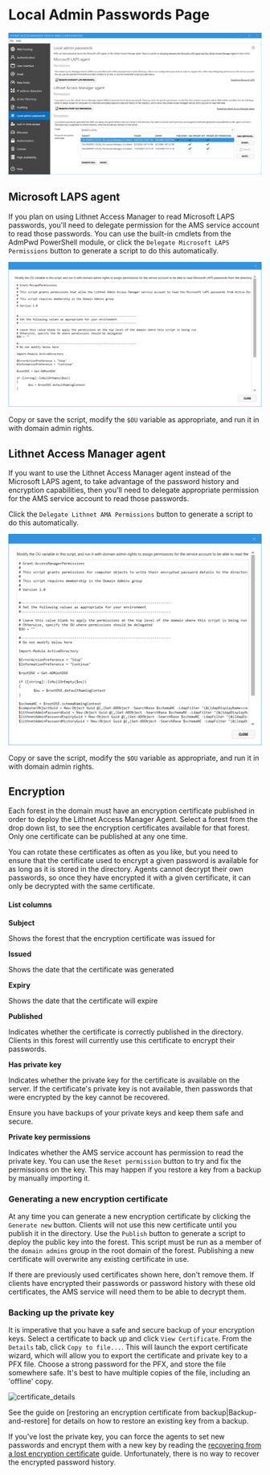 # Local Admin Passwords Page

![local\_passwords](../../.gitbook/assets/ui-page-localadminpasswords.png)

## Microsoft LAPS agent

If you plan on using Lithnet Access Manager to read Microsoft LAPS passwords, you'll need to delegate permission for the AMS service account to read those passwords. You can use the built-in cmdlets from the AdmPwd PowerShell module, or click the `Delegate Microsoft LAPS Permissions` button to generate a script to do this automatically.

![delegate](../../.gitbook/assets/ui-page-script-delegate-mslaps.png)

Copy or save the script, modify the `$OU` variable as appropriate, and run it in with domain admin rights.

## Lithnet Access Manager agent

If you want to use the Lithnet Access Manager agent instead of the Microsoft LAPS agent, to take advantage of the password history and encryption capabilities, then you'll need to delegate appropriate permission for the AMS service account to read those passwords.

Click the `Delegate Lithnet AMA Permissions` button to generate a script to do this automatically.

![delegate\_ama](../../.gitbook/assets/ui-page-script-delegate-ama.png)

Copy or save the script, modify the `$OU` variable as appropriate, and run it in with domain admin rights.

## Encryption

Each forest in the domain must have an encryption certificate published in order to deploy the Lithnet Access Manager Agent. Select a forest from the drop down list, to see the encryption certificates available for that forest. Only one certificate can be published at any one time.

You can rotate these certificates as often as you like, but you need to ensure that the certificate used to encrypt a given password is available for as long as it is stored in the directory. Agents cannot decrypt their own passwords, so once they have encrypted it with a given certificate, it can only be decrypted with the same certificate.

#### List columns

**Subject**

Shows the forest that the encryption certificate was issued for

**Issued**

Shows the date that the certificate was generated

**Expiry**

Shows the date that the certificate will expire

**Published**

Indicates whether the certificate is correctly published in the directory. Clients in this forest will currently use this certificate to encrypt their passwords.

**Has private key**

Indicates whether the private key for the certificate is available on the server. If the certificate's private key is not available, then passwords that were encrypted by the key cannot be recovered.

Ensure you have backups of your private keys and keep them safe and secure.

**Private key permissions**

Indicates whether the AMS service account has permission to read the private key. You can use the `Reset permission` button to try and fix the permissions on the key. This may happen if you restore a key from a backup by manually importing it.

### Generating a new encryption certificate

At any time you can generate a new encryption certificate by clicking the `Generate new` button. Clients will not use this new certificate until you publish it in the directory. Use the `Publish` button to generate a script to deploy the public key into the forest. This script must be run as a member of the `domain admins` group in the root domain of the forest. Publishing a new certificate will overwrite any existing certificate in use.

If there are previously used certificates shown here, don't remove them. If clients have encrypted their passwords or password history with these old certificates, the AMS service will need them to be able to decrypt them.

### Backing up the private key

It is imperative that you have a safe and secure backup of your encryption keys. Select a certificate to back up and click `View Certificate`. From the `Details` tab, click `Copy to file...`. This will launch the export certificate wizard, which will allow you to export the certificate and private key to a PFX file. Choose a strong password for the PFX, and store the file somewhere safe. It's best to have multiple copies of the file, including an 'offline' copy.

![certificate\_details](../../docs/app\_pages/images/ui-page-localadminpasswords-certificate-details.png)

See the guide on \[restoring an encryption certificate from backup|Backup-and-restore] for details on how to restore an existing key from a backup.

If you've lost the private key, you can force the agents to set new passwords and encrypt them with a new key by reading the [recovering from a lost encryption certificate](../../docs/app\_pages/Recovering-from-a-lost-encryption-certificate/) guide. Unfortunately, there is no way to recover the encrypted password history.
